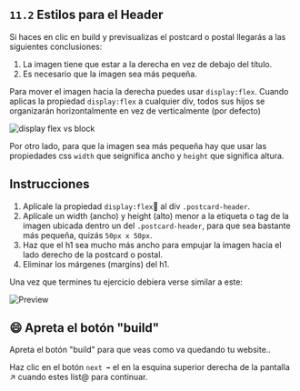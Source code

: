 ## `11.2` Estilos para el Header

Si haces en clic en build y previsualizas el postcard o postal llegarás a las siguientes conclusiones:

1. La imagen tiene que estar a la derecha en vez de debajo del título.
2. Es necesario que la imagen sea más pequeña.

Para mover el imagen hacia la derecha puedes usar `display:flex`.
Cuando aplicas la propiedad `display:flex` a cualquier div, todos sus hijos se organizarán horizontalmente en vez de verticalmente (por defecto)

![display flex vs block](../../assets/display-block-vs-flex.png?raw=true)

Por otro lado, para que la imagen sea más pequeña hay que usar las propiedades css `width` que seignifica ancho y `height` que significa altura.

## Instrucciones

1. Aplícale la propiedad `display:flex` al div `.postcard-header`.
2. Aplícale un width (ancho) y height (alto) menor a la etiqueta o tag de la imagen ubicada dentro un del `.postcard-header`, para que sea bastante más pequeña, quizás `50px x 50px`.
3. Haz que el h1 sea mucho más ancho para empujar la imagen hacia el lado derecho de la postcard o postal.
4. Eliminar los márgenes (margins) del h1.

Una vez que termines tu ejercicio debiera verse similar a este:

![Preview](../../assets/header-styles.png?raw=true)

## 😄 Apreta el botón "build"

Apreta el botón "build" para que veas como va quedando tu website..

Haz clic en el botón `next ➡` el en la esquina superior derecha de la pantalla  ↗ cuando estes list@ para continuar.